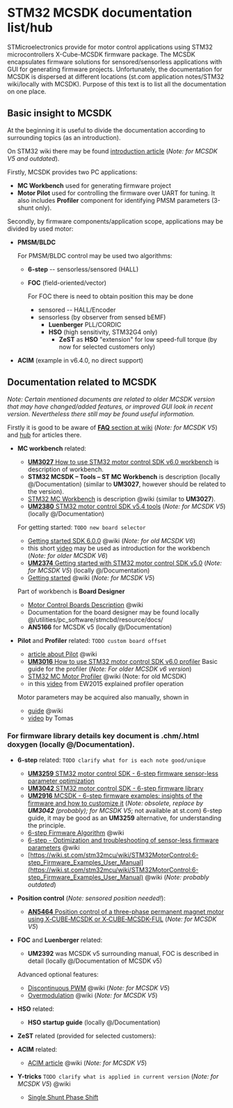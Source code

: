 # STM32 MCSDK documentation list/hub

STMicroelectronics provide for motor control applications using STM32 microcontrollers X-Cube-MCSDK firmware package. The MCSDK encapsulates firmware solutions for sensored/sensorless applications with GUI for generating firmware projects. Unfortunately, the documentation for MCSDK is dispersed at different locations (st.com application notes/STM32 wiki/locally with MCSDK). Purpose of this text is to list all the documentation on one place.

## Basic insight to MCSDK

At the beginning it is useful to divide the documentation according to surrounding topics (as an introduction). 

On STM32 wiki there may be found [introduction article](https://wiki.st.com/stm32mcu/wiki/STM32MotorControl:Introduction_to_Motor_Control_with_STM32) (_Note: for MCSDK V5 and outdated_).

Firstly, MCSDK provides two PC applications:
 - **MC Workbench** used for generating firmware project 
 - **Motor Pilot** used for controlling the firmware over UART for tuning. It also includes **Profiler** component for identifying PMSM parameters (3-shunt only).

Secondly, by firmware components/application scope, applications may be divided by used motor:

- **PMSM/BLDC**

    For PMSM/BLDC control may be used two algorithms:
    - **6-step** -- sensorless/sensored (HALL)
    - **FOC** (field-oriented/vector)

        For FOC there is need to obtain position this may be done 
        - sensored -- HALL/Encoder
        - sensorless (by observer from sensed bEMF)
            - **Luenberger** PLL/CORDIC
            - **HSO** (high sensitivity, STM32G4 only)
                - **ZeST** as **HSO** "extension" for low speed-full torque (by now for selected customers only)
- **ACIM** (example in v6.4.0, no direct support)

## Documentation related to MCSDK

_Note: Certain mentioned documents are related to older MCSDK version that may have changed/added features, or improved GUI look in recent version. Nevertheless there still may be found useful information._ 

Firstly it is good to be aware of [**FAQ** section at wiki](https://wiki.st.com/stm32mcu/wiki/STM32MotorControl:Frequently_Asked_Questions) (_Note: for MCSDK V5_) and [hub](https://wiki.st.com/stm32mcu/wiki/Category:Motor_Control) for articles there.


- **MC workbench** related:
    - [**UM3027**  How to use STM32 motor control SDK v6.0 workbench](https://www.st.com/resource/en/user_manual/um3027-how-to-use-stm32-motor-control-sdk-v60-workbench-stmicroelectronics.pdf) is description of workbench.
    - **STM32 MCSDK – Tools – ST MC Workbench** is description (locally @/Documentation) (similar to **UM3027**, however should be related to the version).
    - [STM32 MC Workbench](https://wiki.st.com/stm32mcu/wiki/STM32MotorControl:STM32_MC_Workbench) is description @wiki (similar to **UM3027**).
    - [**UM2380** STM32 motor control SDK v5.4 tools](https://www.st.com/resource/en/user_manual/um2380-stm32-motor-control-sdk-v54-tools-stmicroelectronics.pdf) (_Note: for MCSDK V5_) (locally @/Documentation)

    For getting started: `TODO new board selector`
    - [Getting started SDK 6.0.0](https://wiki.st.com/stm32mcu/wiki/STM32MotorControl:Getting_started_SDK_6.0.0) @wiki (_Note: for old MCSDK V6_)
    - this short [video](https://www.youtube.com/watch?v=iTnj0DT3lBM) may be used as introduction for the workbench (_Note: for older MCSDK V6_)
    - [**UM2374** Getting started with STM32 motor control SDK v5.0](https://www.st.com/resource/en/user_manual/um2374-getting-started-with-stm32-motor-control-sdk-v50-stmicroelectronics.pdf) (_Note: for MCSDK V5_) (locally @/Documentation)
    - [Getting started](https://wiki.st.com/stm32mcu/wiki/STM32StepByStep:Getting_started_with_Motor_Control) @wiki (_Note: for MCSDK V5_)

    Part of workbench is **Board Designer**
    - [Motor Control Boards Description](https://wiki.st.com/stm32mcu/wiki/STM32MotorControl:Motor_Control_Boards_Description) @wiki
    - Documentation for the board designer may be found locally @/utilities/pc_software/stmcbd/resource/docs/
    - **AN5166** for MCSDK v5 (locally @/Documentation)

- **Pilot** and **Profiler** related: `TODO custom board offset`
    - [article about Pilot](https://wiki.stmicroelectronics.cn/stm32mcu/wiki/STM32MotorControl:STM32_MC_Motor_Pilot_-_Start-up_guide) @wiki 
    - [**UM3016**  How to use STM32 motor control SDK v6.0 profiler](https://www.st.com/resource/en/user_manual/um3016-how-to-use-stm32-motor-control-sdsk-v60-profiler-stmicroelectronics.pdf) Basic guide for the profiler (_Note: For older MCSDK v6 version_)
    - [STM32 MC Motor Profiler](https://wiki.st.com/stm32mcu/wiki/STM32MotorControl:STM32_MC_Motor_Profiler) @wiki (Note: for old MCSDK)
    - in this [video](https://www.youtube.com/watch?v=e6agHbJVbe4) from EW2015 explained profiler operation 
    

    Motor parameters may be acquired also manually, shown in 
    - [guide](https://wiki.st.com/stm32mcu/wiki/STM32MotorControl:How_To_manually_configure_the_motor_parameters) @wiki 
    - [video](https://www.youtube.com/watch?v=XnGHpT96Ri4) by Tomas

### For firmware library details key document is **.chm/.html doxygen** (locally @/Documentation).

- **6-step** related: `TODO clarify what for is each note good/unique`
    - [**UM3259** STM32 motor control SDK - 6-step firmware sensor-less parameter optimization](https://www.st.com/resource/en/user_manual/um3259-stm32-motor-control-sdk--6step-firmware-sensorless-parameter-optimization-stmicroelectronics.pdf)
    - [**UM3042** STM32 motor control SDK - 6-step firmware library](https://www.st.com/resource/en/user_manual/um3042-stm32-motor-control-sdk--6step-firmware-library-stmicroelectronics.pdf)
    - [**UM2916** MCSDK - 6-step firmware examples: insights of the firmware and how to customize it](https://community.st.com/ysqtg83639/attachments/ysqtg83639/mcu-motor-control-forum/946/1/um2916-mcsdk--6step-firmware-examples-insights-of-the-firmware-and-how-to-customize-it-stmicroelectronics.pdf) (_Note: obsolete, replace by **UM3042** (probably); for MCSDK V5_; not available at st.com) 6-step guide, it may be good as an **UM3259** alternative, for understanding the principle.
    - [6-step Firmware Algorithm](https://wiki.st.com/stm32mcu/wiki/STM32MotorControl:6-step_Firmware_Algorithm) @wiki
    - [6-step - Optimization and troubleshooting of sensor-less firmware parameters](https://wiki.st.com/stm32mcu/wiki/STM32MotorControl:6-step_-_Optimization_and_troubleshooting_of_sensor-less_firmware_parameters) @wiki
    - [https://wiki.st.com/stm32mcu/wiki/STM32MotorControl:6-step_Firmware_Examples_User_Manual](https://wiki.st.com/stm32mcu/wiki/STM32MotorControl:6-step_Firmware_Examples_User_Manual) @wiki (_Note: probably outdated_)

- **Position control** (_Note: sensored position needed!_):
    - [**AN5464** Position control of a three-phase permanent magnet motor
 using X‑CUBE‑MCSDK or X‑CUBE‑MCSDK-FUL](https://www.st.com/resource/en/application_note/an5464-position-control-of-a-threephase-permanent-magnet-motor-using-xcubemcsdk-or-xcubemcsdkful-stmicroelectronics.pdf) 
 (_Note: for MCSDK V5_)

- **FOC** and **Luenberger** related:
    - **UM2392** was MCSDK v5 surrounding manual, FOC is described in detail (locally  @/Documentation of MCSDK v5)

    Advanced optional features:
    - [Discontinuous PWM](https://wiki.st.com/stm32mcu/wiki/STM32MotorControl:SDK_discontinuous_PWM) @wiki (_Note: for MCSDK V5_)
    - [Overmodulation](https://wiki.st.com/stm32mcu/wiki/STM32MotorControl:SDK_Overmodulation) @wiki (_Note: for MCSDK V5_)

- **HSO** related:
    - **HSO startup guide** (locally  @/Documentation)

- **ZeST** related (provided for selected customers):

- **ACIM** related:
    - [ACIM article](https://wiki.st.com/stm32mcu/wiki/STM32MotorControl:SDK_AC_induction_motor) @wiki (_Note: for MCSDK V5_)

- **Y-tricks** `TODO clarify what is applied in current version` (_Note: for MCSDK V5_) @wiki
    - [Single Shunt Phase Shift](https://wiki.st.com/stm32mcu/wiki/STM32MotorControl:Single_Shunt_Phase_Shift)
